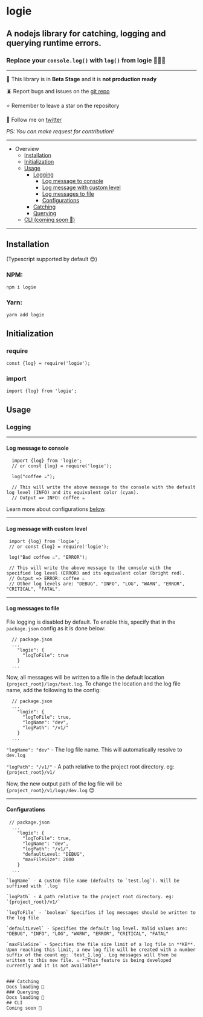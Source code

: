 # logie
## A nodejs library for catching, logging and querying runtime errors.

### Replace your `console.log()` with `log()` from logie 🚀🚀🚀

-------------

🧪 This library is in **Beta Stage** and it is **not production ready**

🪲 Report bugs and issues on the [git repo](https://github.com/jerryOluranti/logie/issues)

⭐ Remember to leave a star on the repository

💞 Follow me on [twitter](https://twitter.com/_oluranti)

_PS: You can make request for contribution!_

----------------
- Overview
  - [Installation](#installation)
  - [Initialization](#initialization)
  - [Usage](#usage)
    - [Logging](#logging)
      - [Log message to console](#log-message-to-console)
      - [Log message with custom level](#log-message-with-custom-level)
      - [Log messages to file](#log-messages-to-file)
      - [Configurations](#configurations)
    - [Catching](#catching)
    - [Querying](#querying)
  - [CLI (coming soon 🚧)](#cli)
----------------

## Installation
(Typescript supported by default 😊)
### NPM: 
`npm i logie`
### Yarn: 
`yarn add logie`

## Initialization
### require
`const {log} = require('logie');`
### import
`import {log} from 'logie';`

## Usage

### Logging
---------
#### Log message to console
```
  import {log} from 'logie';
  // or const {log} = require('logie');
  
  log("coffee ☕");
  
  // This will write the above message to the console with the default log level (INFO) and its equivalent color (cyan).
  // Output => INFO: coffee ☕
```
Learn more about configurations [below](#other-configurations).

-------------
 #### Log message with custom level
 ```
  import {log} from 'logie';
  // or const {log} = require('logie');
  
  log("Bad coffee ♨️", "ERROR");
  
  // This will write the above message to the console with the specified log level (ERROR) and its equivalent color (bright red).
  // Output => ERROR: coffee ♨️
  // Other log levels are: "DEBUG", "INFO", "LOG", "WARN", "ERROR", "CRITICAL", "FATAL".
```

-----------
#### Log messages to file
File logging is disabled by default. To enable this, specify that in the `package.json` config as it is done below:
```
  // package.json
  ...
    "logie": {
      "logToFile": true
    }
  ...
```
Now, all messages will be written to a file in the default location `{project_root}/logs/test.log`. To change the location and the log file name, add the following to the config:
```
  // package.json
  ...
    "logie": {
      "logToFile": true,
      "logName": "dev", 
      "logPath": "/v1/"
    }
  ...
```
`"logName": "dev"` - The log file name. This will automatically resolve to `dev.log`

`"logPath": "/v1/"` - A path relative to the project root directory. eg: `{project_root}/v1/`

Now, the new output path of the log file will be `{project_root}/v1/logs/dev.log` 😊

----------
#### Configurations
```
 // package.json
  ...
    "logie": {
      "logToFile": true,
      "logName": "dev", 
      "logPath": "/v1/",
      "defaultLevel: "DEBUG",
      "maxFileSize": 2000
    }
  ...

`logName` - A custom file name (defaults to `test.log`). Will be suffixed with `.log`

`logPath` - A path relative to the project root directory. eg: `{project_root}/v1/`

`logToFile` - `boolean` Specifies if log messages should be written to the log file

`defaultLevel` - Specifies the default log level. Valid values are:  "DEBUG", "INFO", "LOG", "WARN", "ERROR", "CRITICAL", "FATAL"

`maxFileSize` - Specifies the file size limit of a log file in **KB**. Upon reaching this limit, a new log file will be created with a number suffix of the count eg: `test_1.log`. Log messages will then be written to this new file. ⚠️ **This feature is being developed currently and it is not available**


### Catching
Docs loading 🔄
### Querying
Docs loading 🔄
## CLI
Coming soon 🚧

